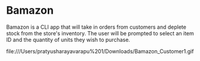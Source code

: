 # Bamazon

Bamazon is a CLI app that will take in orders from customers and deplete stock from the store's inventory. The user will be prompted to select an item ID and the quantity of units they wish to purchase. 

file:///Users/pratyusharayavarapu%201/Downloads/Bamazon_Customer1.gif